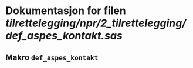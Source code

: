 
# Dokumentasjon for filen *tilrettelegging/npr/2_tilrettelegging/def_aspes_kontakt.sas*


## Makro `def_aspes_kontakt`

